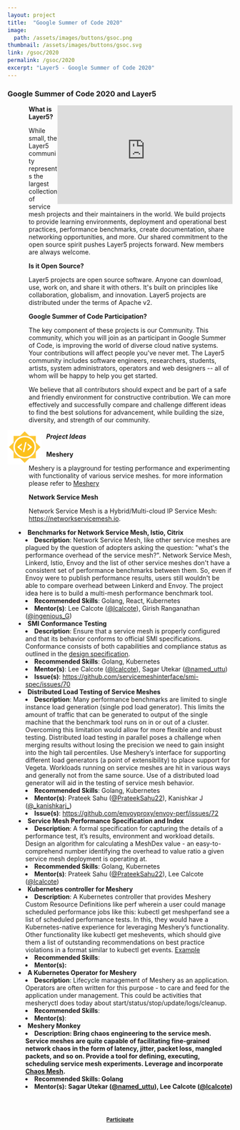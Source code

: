 ```yaml
---
layout: project
title:  "Google Summer of Code 2020"
image: 
  path: /assets/images/buttons/gsoc.png
thumbnail: /assets/images/buttons/gsoc.svg
link: /gsoc/2020
permalink: /gsoc/2020
excerpt: "Layer5 - Google Summer of Code 2020"
---
```


<div style="z-index:20;">
<h3 class="black-text"> Google Summer of Code 2020 and Layer5</h3>
    <div id="layer5-intro" class="card-content" style="position:relative;float:right;" ><iframe width="392" height="220.5" src="https://www.youtube.com/embed/0yN5T5LB9ps" frameborder="0" allow="accelerometer; autoplay; encrypted-media; gyroscope; picture-in-picture" allowfullscreen></iframe></div>
       <ul>
         <ol><b>What is Layer5?</b></ol>
         <ol>While small, the Layer5 community represents the largest collection of service mesh projects and their maintainers in the world. We build projects to provide learning environments, deployment and operational best practices, performance benchmarks, create documentation, share networking opportunities, and more. Our shared commitment to the open source spirit pushes Layer5 projects forward. New members are always welcome.
         </ol>
       </ul>
       <ul>
          <ol><b>Is it Open Source?</b></ol>
            <ol> Layer5 projects are open source software. Anyone can download, use, work on, and share it with others. It's built on principles like collaboration, globalism, and innovation. Layer5 projects are distributed under the terms of Apache v2. </ol>
        </ul>
        <ul>
            <ol><b>Google Summer of Code Participation?</b></ol>
            <ol> The key component of these projects is our Community. This community, which you will join as an participant in Google Summer of Code, is improving the world of diverse cloud native systems. Your contributions will affect people you've never met. The Layer5 community includes software engineers, researchers, students, artists, system administrators, operators and web designers -- all of whom will be happy to help you get started.
            </ol>
        </ul>
        <ul><ol>We believe that all contributors should expect and be part of a safe and friendly environment for constructive contribution. We can more effectively and successfully compare and challenge different ideas to find the best solutions for advancement, while building the size, diversity, and strength of our community.
         </ol>
     </ul>
    <p>
    <img src="/assets/images/partners/gsoc.svg" style="width:8vw;float:left;margin-right:10px;" />
    <h5 class="black-text"> Project Ideas </h5>
     <ul>
       <ol><b>Meshery </b></ol>
       <ol>
       Meshery is a playground for testing performance and experimenting with functionality of various service meshes. for more
       information please refer to <a href="/meshery">Meshery</a> 
       </ol>
     </ul>
     <ul>
       <ol><b>Network Service Mesh</b></ol>
       <ol>Network Service Mesh is a Hybrid/Multi-cloud IP Service Mesh: <a href="https://networkservicemesh.io">https://networkservicemesh.io</a>.</ol>
      </ul>
     <div style="margin-left:25px">
        <li> <b>Benchmarks for Network Service Mesh, Istio, Citrix</b></li>
          <li style="margin-left:15px"> <b>Description</b>: Network Service Mesh, like other service meshes are plagued by the question of adopters asking the question: "what's the performance overhead of the service mesh?".
           Network Service Mesh, Linkerd, Istio, Envoy and the list of other service meshes don't have a consistent set of performance benchmarks between them. So, even if Envoy were to publish performance results, users still wouldn't be able to compare overhead between Linkerd and Envoy. The project idea here is to build a multi-mesh performance benchmark tool. </li>
          <li style="margin-left:15px"> <b>Recommended Skills</b>: Golang, React, Kubernetes</li>
          <li style="margin-left:15px"> <b>Mentor(s)</b>: Lee Calcote (<a href="https://twitter.com/lcalcote">@lcalcote</a>), Girish Ranganathan (<a href="https://twitter.com/ingenious_G">@ingenious_G</a>)</li>
     </div>
     <div style="margin-left:25px">
        <li> <b>SMI Conformance Testing</b> </li>
          <li style="margin-left:15px"> <b>Description</b>: Ensure that a service mesh is properly configured and that its behavior conforms to official SMI specifications. Conformance consists of both capabilities and compliance status as outlined in the <a href="https://docs.google.com/document/d/1HL8Sk7NSLLj-9PRqoHYVIGyU6fZxUQFotrxbmfFtjwc/edit">design specification</a>. </li>
          <li style="margin-left:15px"> <b>Recommended Skills</b>: Golang, Kubernetes</li>
          <li style="margin-left:15px"> <b>Mentor(s)</b>: Lee Calcote (<a href="https://twitter.com/lcalcote">@lcalcote</a>), Sagar Utekar (<a href="https://twitter.com/named_uttu">@named_uttu</a>)</li>
          <li style="margin-left:15px"> <b>Issue(s)</b>: <a href="https://github.com/servicemeshinterface/smi-spec/issues/70 ">https://github.com/servicemeshinterface/smi-spec/issues/70 </a> </li>
     </div>
     <div style="margin-left:25px">
        <li> <b>Distributed Load Testing of Service Meshes</b> </li>
          <li style="margin-left:15px"> <b>Description</b>: Many performance benchmarks are limited to single instance load generation (single pod load generator). This limits the amount of traffic that can be generated to output of the single machine that the benchmark tool runs on in or out of a cluster. Overcoming this limitation would allow for more flexible and robust testing. Distributed load testing in parallel poses a challenge when merging results without losing the precision we need to gain insight into the high tail percentiles.
          Use Meshery’s interface for supporting different load generators (a point of extensibility) to place support for Vegeta. Workloads running on service meshes are hit in various ways and generally not from the same source. Use of a distributed load generator will aid in the testing of service mesh behavior.</li>
          <li style="margin-left:15px"> <b>Recommended Skills</b>: Golang, Kubernetes</li>
          <li style="margin-left:15px"> <b>Mentor(s)</b>: Prateek Sahu (<a href="https://twitter.com/prateeksahu22">@PrateekSahu22</a>), Kanishkar J (<a href="https://twitter.com/_kanishkarj_">@_kanishkarj_</a>)</li>
          <li style="margin-left:15px"> <b>Issue(s)</b>: <a href="https://github.com/envoyproxy/envoy-perf/issues/72">https://github.com/envoyproxy/envoy-perf/issues/72 </a> </li>
     </div>
      <div style="margin-left:25px">
        <li> <b>Service Mesh Performance Specification and Index</b> </li>
          <li style="margin-left:15px"> <b>Description</b>: A formal specification for capturing the details of a performance test, it’s results,  environment and workload details. Design an algorithm for calculating a MeshDex value - an easy-to-comprehend number identifying the overhead to value ratio a given service mesh deployment is operating at.</li>
          <li style="margin-left:15px"> <b>Recommended Skills</b>: Golang, Kubernetes</li>
          <li style="margin-left:15px"> <b>Mentor(s)</b>: Prateek Sahu (<a href="https://twitter.com/prateeksahu22">@PrateekSahu22</a>), Lee Calcote (<a href="https://twitter.com/lcalcote">@lcalcote</a>)</li>
     </div>
    <div style="margin-left:25px">
        <li> <b>Kubernetes controller for Meshery</b> </li>
          <li style="margin-left:15px"> <b>Description</b>: A Kubernetes controller that provides Meshery Custom Resource Definitions like perf wherein a user could manage scheduled performance jobs like this: kubectl get meshperfand see a list of scheduled performance tests.
          In this, they would have a Kubernetes-native experience for leveraging Meshery’s functionality. Other functionality like kubectl get meshevents, which should give them a list of outstanding recommendations on best practice violations in a format similar to kubectl get events.
          <a href="https://meshery.io/images/screens/meshery-configuration-management.png"> Example</a></li>
          <li style="margin-left:15px"> <b>Recommended Skills</b>: </li>
          <li style="margin-left:15px"> <b>Mentor(s):</b> </li>
     </div>
     <div style="margin-left:25px">
        <li> <b>A Kubernetes Operator for Meshery</b> </li>
          <li style="margin-left:15px"> <b>Description</b>: Lifecycle management of Meshery as an application. Operators are often written for this purpose - to care and feed for the application under management. This could be activities that mesheryctl does today about start/status/stop/update/logs/cleanup.
          </li>
          <li style="margin-left:15px"> <b>Recommended Skills</b>: </li>
          <li style="margin-left:15px"> <b>Mentor(s)</b>: </li>
     </div>
     <div style="margin-left:25px">
        <li>  <b>Meshery Monkey<b> </li>
          <li style="margin-left:15px"> <b>Description</b>: Bring chaos engineering to the service mesh. Service meshes are quite capable of facilitating fine-grained network chaos in the form of latency, jitter, packet loss, mangled packets, and so on.
          Provide a tool for defining, executing, scheduling service mesh experiments. Leverage and incorporate <a href="https://github.com/pingcap/chaos-mesh">Chaos Mesh</a>.</li>
          <li style="margin-left:15px"> <b>Recommended Skills</b>: Golang</li>
          <li style="margin-left:15px"> <b>Mentor(s)</b>: Sagar Utekar (<a href="https://twitter.com/named_uttu">@named_uttu</a>), Lee Calcote (<a href="https://twitter.com/lcalcote">@lcalcote</a>)</li>
     </div>
    </p>
 <!-- GSOC 2020 -->
      <div style="flex-grow: .25;"></div><p>&nbsp;</p>
      <div id="gsoc-2020" class="card-content" style="position:relative;float:center;vertical-align: bottom;" >
          <h3 style="text-align:center;color:aliceblue;">
              <a style="font-size:.7em;padding-bottom:40px;padding-top:10px;width:300px;" 
                class="waves-effect waves-dark btn white-text darken-2 l5-light-blue
 z-depth-4"
                 href="https://summerofcode.withgoogle.com/get-started/">Participate</a> </h3>
      </div>
</div>

